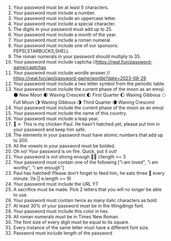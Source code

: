 1. Your password must be at least 5 characters.
2. Your password must include a number.
3. Your password must include an uppercase letter.
4. Your password must include a special character.
5. The digits in your password must add up to 25.
6. Your password must include a month of the year.
7. Your password must include a roman numeral.
8. Your password must include one of our sponsors: PEPSI,STARBUCKS,SHELL
9. The roman numerals in your password should multiply to 35.
10. Your password must include captcha //https://neal.fun/password-game/captchas
11. Your password must include wordle answer  // https://neal.fun/api/password-game/wordle?date=2023-08-29
12. Your password must include a two letter symbol from the periodic table.
13. Your password must include the current phase of the moon as an emoji.
🌑 New Moon
🌒 Waxing Crescent
🌓 First Quarter
🌔 Waxing Gibbous
🌕 Full Moon
🌖 Waning Gibbous
🌗 Third Quarter
🌘 Waning Crescent
14. Your password must include the current phase of the moon as an emoji
15. Your password must include the name of this country.
16. Your password must include a leap year.
17. 🥚 ← This is my chicken Paul. He hasn't hatched yet, please put him in your password and keep him safe.
18. The elements in your password must have atomic numbers that add up to 200.
19. All the vowels in your password must be bolded.
20. Oh no! Your password is on fire. Quick, put it out!
21. Your password is not strong enough 🏋️‍♂️ //length >= 3
22. Your password must contain one of the following  ["i am loved", "i am worthy", "i am enough"]
23. Paul has hatched! Please don't forget to feed him, he eats three 🐛 every minute. (!e || e.length >= 9)
24. Your password must include the URL YT
25. A sacrifice must be made. Pick 2 letters that you will no longer be able to use.
26. Your password must contain twice as many italic characters as bold.
27. At least 30% of your password must be in the Wingdings font.
28. Your password must include this color in hex.
29. All roman numerals must be in Times New Roman.
30. The font size of every digit must be equal to its square.
31. Every instance of the same letter must have a different font size.
32. Password must include length of the password
